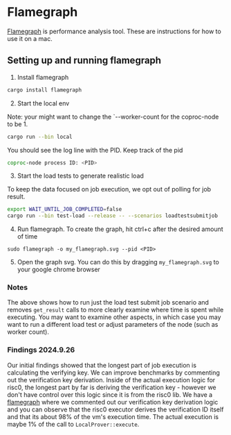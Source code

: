 # Flamegraph

[Flamegraph](https://github.com/flamegraph-rs/flamegraph?tab=readme-ov-file) is performance analysis tool. These are instructions for how to use it on a mac.

## Setting up and running flamegraph

1. Install  flamegraph

```sh
cargo install flamegraph
```

2. Start the local env

Note: your might want to change the `--worker-count for the coproc-node to be 1.

```sh
cargo run --bin local
```

You should see the log line with the PID. Keep track of the pid

```sh
coproc-node process ID: <PID>
```

3. Start the load tests to generate realistic load

To keep the data focused on job execution, we opt out of polling for job result.

```sh
export WAIT_UNTIL_JOB_COMPLETED=false
cargo run --bin test-load --release -- --scenarios loadtestsubmitjob
```

4. Run flamegraph. To create the graph, hit ctrl+c after the desired amount of time

```
sudo flamegraph -o my_flamegraph.svg --pid <PID>
```

5. Open the graph svg. You can do this by dragging `my_flamegraph.svg` to your google chrome browser

### Notes

The above shows how to run just the load test submit job scenario and removes `get_result` calls to more clearly examine where time is spent while executing. You may want to examine other aspects, in which case you may want to run a different load test or adjust parameters of the node (such as worker count).


### Findings 2024.9.26

Our initial findings showed that the longest part of job execution is calculating the verifying key. We can improve benchmarks by commenting out the verification key derivation. Inside of the actual execution logic for risc0, the longest part by far is deriving the verification key - however we don't have control over this logic since it is from the risc0 lib. We have a [flamegraph](../submit_job_flamegraph.svg) where we commented out our verification key derivation logic and you can observe that the risc0 executor derives the verification ID itself and that its about 98% of the vm's execution time. The actual execution is maybe 1% of the call to `LocalProver::execute`.
